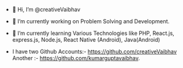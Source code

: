 - 👋 Hi, I’m @creativeVaibhav
- 🔭 I’m currently working on Problem Solving and Development.
- 🌱 I’m currently learning Various Technologies like PHP, React.js, express.js, Node.js, React Native (Android), Java(Android)

- I have two Github Accounts:- https://github.com/creativeVaibhav
  Another :- https://github.com/kumarguptavaibhav.

<!---
creativeVaibhav/creativeVaibhav is a ✨ special ✨ repository because its `README.md` (this file) appears on your GitHub profile.
You can click the Preview link to take a look at your changes.
--->
